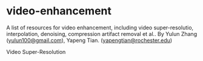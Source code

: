 # video-enhancement
A list of resources for video enhancement, including video super-resolutio, interpolation, denoising, compression artifact removal et al..
By Yulun Zhang (yulun100@gmail.com), Yapeng Tian. (yapengtian@rochester.edu)

Video Super-Resolution
